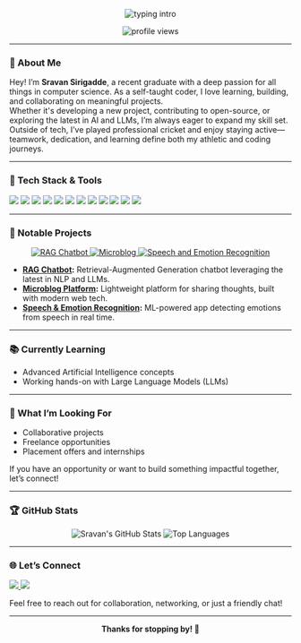 <!-- Animated Greeting -->
<p align="center">
  <img src="https://readme-typing-svg.demolab.com?font=Fira+Code&duration=2500&pause=800&color=0ED8C5&center=true&vCenter=true&width=435&lines=Hi+there%2C+Nice+to+meet+you!" alt="typing intro"/>
</p>

<p align="center">
  <img src="https://komarev.com/ghpvc/?username=Sravan0806&color=blue" alt="profile views"/>
</p>

---

### 👋 About Me

Hey! I’m **Sravan Sirigadde**, a recent graduate with a deep passion for all things in computer science. As a self-taught coder, I love learning, building, and collaborating on meaningful projects.  
Whether it's developing a new project, contributing to open-source, or exploring the latest in AI and LLMs, I’m always eager to expand my skill set.  
Outside of tech, I’ve played professional cricket and enjoy staying active—teamwork, dedication, and learning define both my athletic and coding journeys.

---

### 🚀 Tech Stack & Tools

<p>
  <img src="https://img.shields.io/badge/Python-14354C?style=for-the-badge&logo=python&logoColor=white"/>
  <img src="https://img.shields.io/badge/Java-ED8B00?style=for-the-badge&logo=java&logoColor=white"/>
  <img src="https://img.shields.io/badge/JavaScript-F7DF1E?style=for-the-badge&logo=javascript&logoColor=black"/>
  <img src="https://img.shields.io/badge/HTML5-E34F26?style=for-the-badge&logo=html5&logoColor=white"/>
  <img src="https://img.shields.io/badge/CSS3-1572B6?style=for-the-badge&logo=css3&logoColor=white"/>
  <img src="https://img.shields.io/badge/React-61DAFB?style=for-the-badge&logo=react&logoColor=black"/>
  <img src="https://img.shields.io/badge/MySQL-4479A1?style=for-the-badge&logo=mysql&logoColor=white"/>
  <img src="https://img.shields.io/badge/Git-F05032?style=for-the-badge&logo=git&logoColor=white"/>
  <img src="https://img.shields.io/badge/GitHub-181717?style=for-the-badge&logo=github&logoColor=white"/>
  <img src="https://img.shields.io/badge/Jupyter-F37626?style=for-the-badge&logo=jupyter&logoColor=white"/>
  <img src="https://img.shields.io/badge/Colab-F9AB00?style=for-the-badge&logo=googlecolab&logoColor=white"/>
  <img src="https://img.shields.io/badge/VS_Code-0078d7?style=for-the-badge&logo=visual-studio-code&logoColor=white"/>
</p>

---

### 🌟 Notable Projects

<p align="center">
  <a href="https://github.com/Sravan0806/RAG-Chatbot" target="_blank">
    <img src="https://github-readme-stats.vercel.app/api/pin/?username=Sravan0806&repo=RAG-Chatbot&theme=tokyonight" alt="RAG Chatbot"/>
  </a>
  <a href="https://github.com/Sravan0806/Microblog" target="_blank">
    <img src="https://github-readme-stats.vercel.app/api/pin/?username=Sravan0806&repo=Microblog&theme=tokyonight" alt="Microblog"/>
  </a>
  <a href="https://github.com/Sravan0806/Speech-and-Emotion-Recognition" target="_blank">
    <img src="https://github-readme-stats.vercel.app/api/pin/?username=Sravan0806&repo=Speech-and-Emotion-Recognition&theme=tokyonight" alt="Speech and Emotion Recognition"/>
  </a>
</p>

<ul>
  <li><b><a href="https://github.com/Sravan0806/RAG-Chatbot" target="_blank">RAG Chatbot</a>:</b> Retrieval-Augmented Generation chatbot leveraging the latest in NLP and LLMs.</li>
  <li><b><a href="https://github.com/Sravan0806/Microblog" target="_blank">Microblog Platform</a>:</b> Lightweight platform for sharing thoughts, built with modern web tech.</li>
  <li><b><a href="https://github.com/Sravan0806/Speech-and-Emotion-Recognition" target="_blank">Speech & Emotion Recognition</a>:</b> ML-powered app detecting emotions from speech in real time.</li>
</ul>

---

### 📚 Currently Learning

- Advanced Artificial Intelligence concepts
- Working hands-on with Large Language Models (LLMs)

---

### 🤝 What I’m Looking For

- Collaborative projects
- Freelance opportunities
- Placement offers and internships

If you have an opportunity or want to build something impactful together, let’s connect!

---

### 🏆 GitHub Stats

<p align="center">
  <img src="https://github-readme-stats.vercel.app/api?username=Sravan0806&show_icons=true&theme=tokyonight" alt="Sravan's GitHub Stats" />
  <img src="https://github-readme-stats.vercel.app/api/top-langs/?username=Sravan0806&layout=compact&theme=tokyonight" alt="Top Languages" />
</p>

---

### 🌐 Let’s Connect

<p>
  <a href="mailto:sravansirigadde1222@gmail.com">
    <img src="https://img.shields.io/badge/Email-D14836?style=for-the-badge&logo=gmail&logoColor=white"/>
  </a>
  <a href="https://www.linkedin.com/in/sravansirigadde">
    <img src="https://img.shields.io/badge/LinkedIn-0A66C2?style=for-the-badge&logo=linkedin&logoColor=white"/>
  </a>
</p>

Feel free to reach out for collaboration, networking, or just a friendly chat!

---

<p align="center">
  <b>Thanks for stopping by! 🚀</b>
</p>

